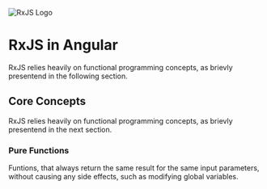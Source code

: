 ![RxJS Logo](assets/posts/angular/002/rxjs.png)
# RxJS in Angular
RxJS relies heavily on functional programming concepts, as brievly presentend in the following section.


## Core Concepts
RxJS relies heavily on functional programming concepts, as brievly presentend
in the next section.

### Pure Functions
Funtions, that always return the same result for the same input parameters,
without causing any side effects, such as modifying global variables.
